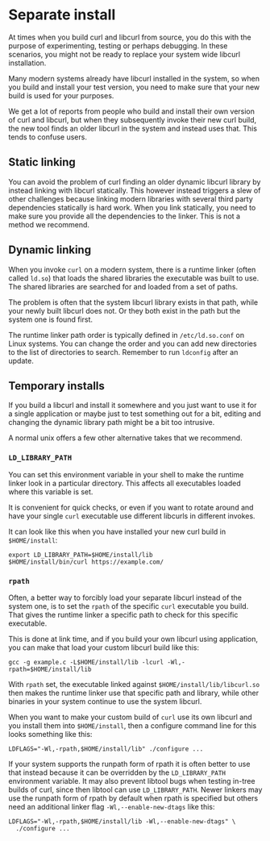 # Separate install

At times when you build curl and libcurl from source, you do this with the
purpose of experimenting, testing or perhaps debugging. In these scenarios,
you might not be ready to replace your system wide libcurl installation.

Many modern systems already have libcurl installed in the system, so when you
build and install your test version, you need to make sure that your new build
is used for your purposes.

We get a lot of reports from people who build and install their own version of
curl and libcurl, but when they subsequently invoke their new curl build, the
new tool finds an older libcurl in the system and instead uses that. This
tends to confuse users.

## Static linking

You can avoid the problem of curl finding an older dynamic libcurl library by
instead linking with libcurl statically. This however instead triggers a slew
of other challenges because linking modern libraries with several third party
dependencies statically is hard work. When you link statically, you need to
make sure you provide all the dependencies to the linker. This is not a method
we recommend.

## Dynamic linking

When you invoke `curl` on a modern system, there is a runtime linker (often
called `ld.so`) that loads the shared libraries the executable was built to
use. The shared libraries are searched for and loaded from a set of paths.

The problem is often that the system libcurl library exists in that path,
while your newly built libcurl does not. Or they both exist in the path but
the system one is found first.

The runtime linker path order is typically defined in `/etc/ld.so.conf` on
Linux systems. You can change the order and you can add new directories to the
list of directories to search. Remember to run `ldconfig` after an update.

## Temporary installs

If you build a libcurl and install it somewhere and you just want to use it
for a single application or maybe just to test something out for a bit,
editing and changing the dynamic library path might be a bit too intrusive.

A normal unix offers a few other alternative takes that we recommend.

### `LD_LIBRARY_PATH`

You can set this environment variable in your shell to make the runtime
linker look in a particular directory. This affects all executables loaded
where this variable is set.

It is convenient for quick checks, or even if you want to rotate around and
have your single `curl` executable use different libcurls in different
invokes.

It can look like this when you have installed your new curl build in
`$HOME/install`:

    export LD_LIBRARY_PATH=$HOME/install/lib
    $HOME/install/bin/curl https://example.com/
    
### `rpath`

Often, a better way to forcibly load your separate libcurl instead of the
system one, is to set the `rpath` of the specific `curl` executable you
build. That gives the runtime linker a specific path to check for this
specific executable.

This is done at link time, and if you build your own libcurl using
application, you can make that load your custom libcurl build like this:

    gcc -g example.c -L$HOME/install/lib -lcurl -Wl,-rpath=$HOME/install/lib

With `rpath` set, the executable linked against `$HOME/install/lib/libcurl.so`
then makes the runtime linker use that specific path and library, while other
binaries in your system continue to use the system libcurl.

When you want to make your custom build of `curl` use its own libcurl and you
install them into `$HOME/install`, then a configure command line for this
looks something like this:

    LDFLAGS="-Wl,-rpath,$HOME/install/lib" ./configure ...

If your system supports the runpath form of rpath it is often better to use
that instead because it can be overridden by the `LD_LIBRARY_PATH` environment
variable. It may also prevent libtool bugs when testing in-tree builds of curl,
since then libtool can use `LD_LIBRARY_PATH`. Newer linkers may use the runpath
form of rpath by default when rpath is specified but others need an additional
linker flag `-Wl,--enable-new-dtags` like this:

    LDFLAGS="-Wl,-rpath,$HOME/install/lib -Wl,--enable-new-dtags" \
      ./configure ...
